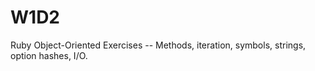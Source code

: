 # W1D2

Ruby Object-Oriented Exercises -- Methods, iteration, symbols, strings, option hashes, I/O.
